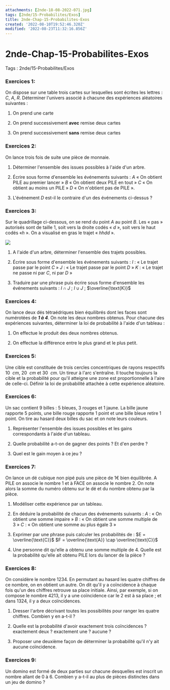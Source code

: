 ```yaml
---
attachments: [2nde-18-08-2022-071.jpg]
tags: [2nde/15-Probabilites/Exos]
title: 2nde-Chap-15-Probabilites-Exos
created: '2022-08-10T19:52:46.320Z'
modified: '2022-08-23T11:32:16.856Z'
---
```


# 2nde-Chap-15-Probabilites-Exos

Tags : 2nde/15-Probabilites/Exos



### Exercices 1:


On dispose sur une table trois cartes sur lesquelles sont écrites     les lettres : $C$, $A$, $R$.
Déterminer l'univers associé à chacune des expériences aléatoires     suivantes :

1.  On prend une carte

2.  On prend successivement **avec** remise deux cartes

3.  On prend successivement **sans** remise deux cartes


### Exercices 2:

On lance trois fois de suite une pièce de monnaie.

1.  Déterminer l'ensemble des issues possibles à l'aide d'un arbre.

2.  Écrire sous forme d'ensemble les événements suivants :
$A$ « On obtient PILE au premier lancer »
$B$ « On obtient deux PILE en tout »
$C$ « On obtient au moins un PILE »
$D$ « On n'obtient pas de PILE ».

3.  L'événement $D$ est-il le contraire d'un des événements         ci-dessus ?


### Exercices 3:

Sur le quadrillage ci-dessous, on se rend du point $A$ au point $B$. Les     « pas » autorisés sont de taille $1$, soit vers la droite codés « $d$ »,     soit vers le haut codés «$h$ ». On a visualisé en gras le trajet    « $hhdd$ ».

![](@attachment/2nde-18-08-2022-071.jpg)
1.  A l'aide d'un arbre, déterminer l'ensemble des trajets        possibles.

2.  Écrire sous forme d'ensemble les événements suivants :
$I$ : « Le trajet passe par le point $C$ »
$J$ : « Le trajet passe par le point $D$ »
$K$ : « Le trajet ne passe ni par $C$, ni par $D$ »

3.  Traduire par une phrase puis écrire sous forme d'ensemble les        événements suivants :
$I ∩ J$ ; $I ∪ J$ ; $\overline{\text{K}}$


### Exercices 4:

On lance deux dés tétraédriques bien équilibrés dont les faces sont     numérotées de ***1 à 4***. On note les deux nombres obtenus.
    Pour chacune des expériences suivantes, déterminer la loi de    probabilité à l'aide d'un tableau :

1.  On effectue le produit des deux nombres obtenus.

2.  On effectue la différence entre le plus grand et le plus petit.


### Exercices 5:

Une cible est constituée de trois cercles concentriques de rayons    respectifs $10~~cm$, $20~~cm$ et $30~~cm$. Un tireur à l'arc s'entraîne. Il    touche toujours la cible et la probabilité pour qu'il atteigne une    zone est proportionnelle à l'aire de celle-ci.
Définir la loi de probabilité attachée à cette expérience aléatoire.


### Exercices 6:

Un sac contient 9 billes : 5 bleues, 3 rouges et 1 jaune. La bille    jaune rapporte 5 points, une bille rouge rapporte 1 point et une    bille bleue retire 1 point. On tire au hasard deux billes du sac et    on note leurs couleurs.

1.  Représenter l'ensemble des issues possibles et les gains        correspondants à l'aide d'un tableau.

2.  Quelle probabilité a-t-on de gagner des points ? Et d'en        perdre ?

3.  Quel est le gain moyen à ce jeu ?


### Exercices 7:

On lance un dé cubique non pipé puis une pièce de 1€ bien    équilibrée. A PILE on associe le nombre 1 et à FACE on associe le
    nombre 2. On note alors la somme du numéro obtenu sur le dé et du    nombre obtenu par la pièce.

1.  Modéliser cette expérience par un tableau.

2.  En déduire la probabilité de chacun des événements suivants :
$A$ : « On obtient une somme impaire »
$B$ : « On obtient une somme multiple de $3$ »
$C$ : « On obtient une somme au plus égale $3$ »

3.  Exprimer par une phrase puis calculer les probabilités de :
$E = \overline{\text{C}}$
$F = \overline{\text{A}} \cap \overline{\text{C}}$

4.  Une personne dit qu'elle a obtenu une somme multiple de $4$.
Quelle est la probabilité qu'elle ait obtenu PILE lors du lancer        de la pièce ?


### Exercices 8:

On considère le nombre 1234. En permutant au hasard les quatre    chiffres de ce nombre, on en obtient un autre. On dit qu'il y a    coïncidence à chaque fois qu'un des chiffres retrouve sa place    initiale. Ainsi, par exemple, si on compose le nombre 4213, il y a    une coïncidence car le 2 est à sa place ; et dans 1324, il y a deux    coïncidences.

1.  Dresser l'arbre décrivant toutes les possibilités pour ranger        les quatre chiffres.
Combien y en a-t-il ?

2.  Quelle est la probabilité d'avoir exactement trois coïncidences        ? exactement deux ? exactement une ? aucune ?

3.  Proposer une deuxième façon de déterminer la probabilité qu'il        n'y ait aucune coïncidence.


### Exercices 9:

Un domino est formé de deux parties sur chacune desquelles est    inscrit un nombre allant de 0 à 6. Combien y a-t-il au plus de    pièces distinctes dans un jeu de domino ?




